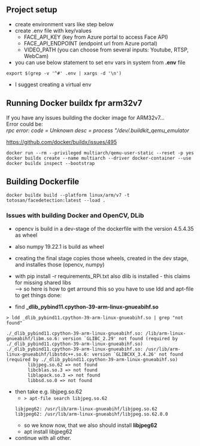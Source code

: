 ## Project setup

- create environment vars like step below
- create .env file with key/values
    - FACE_API_KEY (key from Azure portal to access Face API)
    - FACE_API_ENDPOINT (endpoint url from Azure portal)
    - VIDEO_PATH (you can choose from several inputs: Youtube, RTSP, WebCam)
- you can use below statement to set env vars in system from **.env** file
```
export $(grep -v '^#' .env | xargs -d '\n')
```
- I suggest creating a virtual env

## Running Docker buildx fpr arm32v7
If you have any issues building the docker image for ARM32v7...   
Error could be:   
*rpc error: code = Unknown desc = process "/dev/.buildkit_qemu_emulator*

https://github.com/docker/buildx/issues/495

```
docker run --rm --privileged multiarch/qemu-user-static --reset -p yes
docker buildx create --name multiarch --driver docker-container --use
docker buildx inspect --bootstrap
```

## Building Dockerfile
```
docker buildx build --platform linux/arm/v7 -t totosan/facedetection:latest --load .
```

### Issues with building Docker and OpenCV, DLib
- opencv is build in a dev-stage of the dockerfile with the version 4.5.4.35 as wheel
- also numpy 19.22.1 is build as wheel
- creating the final stage copies those wheels, created in the dev stage, and installes those (opencv, numpy)
- with pip install -r requirements_RPi.txt also dlib is installed - this claims for missing shared libs   
--> so here is how to get arround this
so you have to use ldd and apt-file to get things done:

- find **_dlib_pybind11.cpython-39-arm-linux-gnueabihf.so**

`> ldd _dlib_pybind11.cpython-39-arm-linux-gnueabihf.so | grep "not found"`
```
./_dlib_pybind11.cpython-39-arm-linux-gnueabihf.so: /lib/arm-linux-gnueabihf/libm.so.6: version `GLIBC_2.29' not found (required by ./_dlib_pybind11.cpython-39-arm-linux-gnueabihf.so)
./_dlib_pybind11.cpython-39-arm-linux-gnueabihf.so: /usr/lib/arm-linux-gnueabihf/libstdc++.so.6: version `GLIBCXX_3.4.26' not found (required by ./_dlib_pybind11.cpython-39-arm-linux-gnueabihf.so)
        libjpeg.so.62 => not found
        libcblas.so.3 => not found
        liblapack.so.3 => not found
        libbsd.so.0 => not found
```
- then take e.g. libjpeg.so.62
    - `> apt-file search libjpeg.so.62`
    ```
    libjpeg62: /usr/lib/arm-linux-gnueabihf/libjpeg.so.62
    libjpeg62: /usr/lib/arm-linux-gnueabihf/libjpeg.so.62.0.0
    ```
    - so we know now, that we also should install **libjpeg62**
    - apt install libjpeg62
- continue with all other.